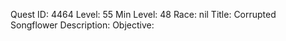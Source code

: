 Quest ID: 4464
Level: 55
Min Level: 48
Race: nil
Title: Corrupted Songflower
Description: 
Objective: 
